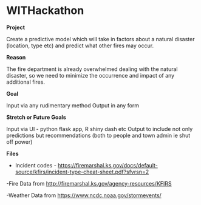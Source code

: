 # WITHackathon

**Project**

Create a predictive model which will take in factors about a natural disaster (location, type etc) and predict what other fires may occur.

**Reason**

The fire department is already overwhelmed dealing with the natural disaster, so we need to minimize the occurrence and impact of any additional fires.

**Goal**

Input via any rudimentary method
Output in any form

**Stretch or Future Goals**

Input via UI - python flask app, R shiny dash etc
Output to include not only predictions but recommendations (both to people and town admin ie shut off power) 

**Files**

- Incident codes - https://firemarshal.ks.gov/docs/default-source/kfirs/incident-type-cheat-sheet.pdf?sfvrsn=2

-Fire Data from http://firemarshal.ks.gov/agency-resources/KFIRS

-Weather Data from https://www.ncdc.noaa.gov/stormevents/
